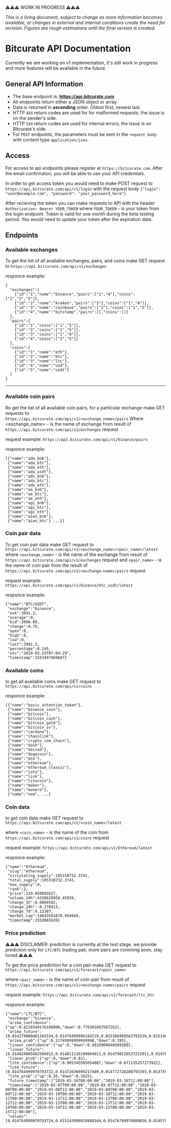 ⚠️⚠️⚠️ WORK IN PROGRESS ⚠️⚠️⚠️

*This is a living document, subject to change as more information becomes available, or changes in external and internal conditions create the need for revision. Figures are rough estimations until the final version is created.*

# Bitcurate API Documentation
Currently we are working on v1 implementation, it's still work in progress and more features will be available in the future.

## General API Information
* The base endpoint is: **https://api.bitcurate.com**
* All endpoints return either a JSON object or array.
* Data is returned in **ascending** order. Oldest first, newest last.
* HTTP `4XX` return codes are used for for malformed requests;
  the issue is on the sender's side.
* HTTP `5XX` return codes are used for internal errors; the issue is on
  Bitcurate's side.
* For `POST` endpoints, the parameters must be sent in the `request body` with content type
  `application/json`.

## Access
For access to api endpoints please register at `https://bitcurate.com`. After the email confirmaton, you will be able to use your API credentials.

In order to get access token you would need to make POST request to `https://api.bitcurate.com/api/v1/login`
with the request body `{"login": "user@example.com", "password": "your_password_here"}`

After recieving the token you can make requests to API with the header `Authorization: Bearer YOUR_TOKEN`
where `YOUR_TOKEN` - is your token from the login endpoint. Token is valid for one month during the beta testing period.
You would need to update your token after the expiration date.


## Endpoints
### Available exchanges

To get the list of all available exchanges, pairs, and coins make GET request to
`https://api.bitcurate.com/api/v1/exchanges`

responce example:
```
{
  "exchanges":[
    {"id":"1","name":"binance","pairs":["1","4"],"coins":["1","2","5"]},
    {"id":"2","name":"kraken","pairs":["3"],"coins":["1","4"]},
    {"id":"3","name":"coinbase","pairs":["2"],"coins":["1","5"]},
    {"id":"4","name":"bitstamp","pairs":[],"coins":[]}
  ],
  "pairs":[
    {"id":"1","coins":["1","5"]},
    {"id":"2","coins":["1","5"]},
    {"id":"3","coins":["1","4"]},
    {"id":"4","coins":["2","5"]}
  ],
  "coins":[
    {"id":"1","name":"eth"},
    {"id":"2","name":"btc"},
    {"id":"3","name":"ltc"},
    {"id":"4","name":"usd"},
    {"id":"5","name":"usdt"}
  ]
}
```


---------------------------------
### Available coin pairs

Ro get the list of all available coin pairs, for a particular exchange make GET requests to\
`https://api.bitcurate.com/api/v1/<exchange_name>/pairs`
Where <exchange_name> - is the name of exchange from result of `https://api.bitcurate.com/api/v1/exchanges` request

request example:
`https://api.bitcurate.com/api/v1/binance/pairs`

responce example:
```
[{"name":"ada_bnb"},
 {"name":"ada_btc"},
 {"name":"ada_eth"},
 {"name":"ada_usdt"},
 {"name":"adx_bnb"},
 {"name":"adx_btc"},
 {"name":"adx_eth"},
 {"name":"ae_bnb"},
 {"name":"ae_btc"},
 {"name":"ae_eth"},
 {"name":"agi_bnb"},
 {"name":"agi_btc"},
 {"name":"agi_eth"},
 {"name":"aion_bnb"},
 {"name":"aion_btc"} ...}]
 ```

### Coin pair data

To get coin pair data make GET request to\
`https://api.bitcurate.com/api/v1/<exchange_name>/<pair_name>/latest`
where `<exchange_name>` - is the name of the exchange from result of `https://api.bitcurate.com/api/v1/exchanges` request
and `<pair_name>` - is the name of coin pair from the result of `https://api.bitcurate.com/api/v1/<exchange-name>/pairs` request

request example:
 `https://api.bitcurate.com/api/v1/binance/btc_usdt/latest`

responce example:
```
{"name":"BTC/USDT",
 "exchange":"binance",
 "ask":3991.3,
 "average":0,
 "bid":3990.09,
 "change":9.75,
 "open":0,
 "high":0,
 "low":0,
 "last":3991.3,
 "percentage":0.245,
 "utc":"2019-03-25T07:04:29",
 "timestamp":1553497469687}
```
### Available coins

to get all available coins make GET request to\
`https://api.bitcurate.com/api/v1/coins`

responce example:
```
[{"name":"basic_attention_token"},
 {"name":"binance_coin"},
 {"name":"bitcoin"},
 {"name":"bitcoin_cash"},
 {"name":"bitcoin_gold"},
 {"name":"bitcoin_sv"},
 {"name":"cardano"},
 {"name":"chainlink"},
 {"name":"crypto_com_chain"},
 {"name":"dash"},
 {"name":"decred"},
 {"name":"dogecoin"},
 {"name":"eos"},
 {"name":"ethereum"},
 {"name":"ethereum_classic"},
 {"name":"iota"},
 {"name":"lisk"},
 {"name":"litecoin"},
 {"name":"maker"},
 {"name":"monero"},
 {"name":"nem", ...}
```
### Coin data

to get coin data make GET request to\
`https://api.bitcurate.com/api/v1/<coin_name>/latest`

where `<coin_name>` - is the name of the coin from `https://api.bitcurate.com/api/v1/coins` request

request example:
`https://api.bitcurate.com/api/v1/Ethereum/latest`

responce example:
```
{"name":"Ethereum",
 "slug":"ethereum",
 "circulating_supply":105310732.3741,
 "total_supply":105310732.3741,
 "max_supply":0,
 "rank":2,
 "price":139.050992627,
 "volume_24h":4338628958.45959,
 "change_1h":0.0060562,
 "change_24h":-0.278413,
 "change_7d":4.13387,
 "market_cap":14643561870.894949,
 "timestamp":1553065639}
```
### Price prediction

⚠️⚠️⚠️ DISCLAIMER: prediction is currently at the test stage, we provide prediction only for `LTC/BTC` trading pair, more pairs are comming soon, stay tuned ⚠️⚠️⚠️

To get the price prediction for a coin pair make GET request to\
`https://api.bitcurate.com/api/v1/forecast/<pair_name>`

where `<pair_name>` - is the name of coin-pair from result of `https://api.bitcurate.com/api/v1/<exchange-name>/pairs` request

request example:
`https://api.bitcurate.com/api/v1/forecast/ltc_btc`

responce example:
```
{"name":"LTC/BTC",
 "exchange":"binance",
 "arima_confidence":{"up":0.8226549176108906,"down":0.776381097587262},
 "arima_future":[0.014279000461101534,0.01476499996184219,0.015386999563792539,0.015146999617525454,0.014312809353285442,0.014968858537096662,0.015002590313277666,0.014834182589430657,0.014670900397597431,0.014586887767264434,0.01438891690207868,0.014399619146453707,0.014545154534408227,0.014497897772418495,0.014562111340469155,0.014470660248333444,0.014623716553268811,0.014705137486268054,0.014782058421428663,0.014762295915358712],
 "arima_prob":{"up":0.22749999999999998,"down":0.195},
 "linear_confidence":{"up":0,"down":0.9818900848589389},
 "linear_future":[0.014824005682566012,0.014811116109894011,0.014798226537222011,0.014785336964550012,0.014772447391878012,0.014759557819206012,0.014746668246534011,0.014733778673862013,0.014720889101190012,0.014707999528518012,0.014695109955846011,0.014682220383174013,0.014669330810502012,0.014656441237830012,0.014643551665158011,0.014630662092486013,0.014617772519814012,0.014604882947142012,0.014591993374470012,0.014579103801798013],
 "linear_prob":{"up":0,"down":0.81},
 "lstm_confidence":{"up":0.905345505054887,"down":0.671135257273922},
 "lstm_future":[0.014764999970793722,0.01472636699217489,0.014772728288793393,0.01475943844605099,0.014786052778498428,0.01485304190737813,0.014878742529302104,0.014857523017661191,0.014773169625103113,0.01475678135398817,0.014556629124793554,0.014493272487623334,0.014698892672619259,0.01474235104872579,0.01471727608289042,0.014633984630048615,0.014671884334087839,0.014740917324414961,0.014869024262515686,0.01483593543360029],
 "lstm_prob":{"up":0.26,"down":0.1625},
 "future_timestamp":["2019-03-16T00:00:00","2019-03-16T12:00:00"],
 "timestamp":["2019-03-07T00:00:00","2019-03-07T12:00:00","2019-03-08T00:00:00","2019-03-08T12:00:00","2019-03-09T00:00:00","2019-03-09T12:00:00","2019-03-10T00:00:00","2019-03-10T12:00:00","2019-03-11T00:00:00","2019-03-11T12:00:00","2019-03-12T00:00:00","2019-03-12T12:00:00","2019-03-13T00:00:00","2019-03-13T12:00:00","2019-03-14T00:00:00","2019-03-14T12:00:00","2019-03-15T00:00:00","2019-03-15T12:00:00"],
 "values":[0.014764999970793724,0.015143999829888344,0.01476799976080656,0.014570999890565872,0.015143999829888344,0.014929999597370625,0.014728999696671963,0.014600000344216824,0.014588999561965466,0.014279000461101532,0.014592999592423439,0.014632999897003174,0.014593999832868576,0.014587000012397766,0.01450399961322546,0.01476799976080656,0.014832999557256699,0.0148290004581213]}
```

